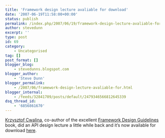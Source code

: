 ```yaml
---
title: 'Framework design lecture avaliable for download'
date: '2007-06-19T11:58:00+00:00'
status: publish
permalink: /index.php/2007/06/19/framework-design-lecture-avaliable-for-download
author: stevedunn
excerpt: ''
type: post
id: 69
category:
    - Uncategorised
tag: []
post_format: []
blogger_blog:
    - stevedunns.blogspot.com
blogger_author:
    - 'Steve Dunn'
blogger_permalink:
    - /2007/06/framework-design-lecture-avaliable-for.html
blogger_internal:
    - /feeds/32841709/posts/default/2479346566812645339
dsq_thread_id:
    - '6856861670'
---
```

[Krzysztof Cwalina](http://blogs.msdn.com/kcwalina/default.aspx), co-author of the excellent [Framework Design Guidelines](http://www.amazon.co.uk/Framework-Design-Guidelines-Conventions-Development/dp/0321246756) book, did an API design lecture a little while back and it’s now available for download [here](http://download.microsoft.com/download/8/0/8/808412ec-2561-413d-a9e3-5cd47d37d763/FDGNetCast.zip).